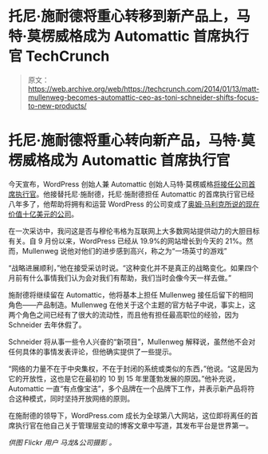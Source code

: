 # 托尼·施耐德将重心转移到新产品上，马特·莫楞威格成为 Automattic 首席执行官 TechCrunch

> 原文：<https://web.archive.org/web/https://techcrunch.com/2014/01/13/matt-mullenweg-becomes-automattic-ceo-as-toni-schneider-shifts-focus-to-new-products/>

# 托尼·施耐德将重心转向新产品，马特·莫楞威格成为 Automattic 首席执行官

今天宣布，WordPress 创始人兼 Automattic 创始人马特·莫楞威格[将接任公司首席执行官](https://web.archive.org/web/20230216123352/http://ma.tt/2014/01/toni-automattic-ceo/)。他接替托尼·施耐德，托尼·施耐德担任 Automattic 的首席执行官已经八年多了，他帮助将拥有和运营 WordPress 的公司变成了[奥姆·马利克所说的现在价值十亿美元的公司](https://web.archive.org/web/20230216123352/http://om.co/2014/01/13/toni-matt/)。

在一次采访中，我问这是否与穆伦韦格为互联网上大多数网站提供动力的大胆目标有关。自 9 月份以来，WordPress 已经从 19.9%的网站增长到今天的 21%。然而，Mullenweg 说他对他们的进步感到高兴，称之为“一场英寸的游戏”

“战略进展顺利，”他在接受采访时说。“这种变化并不是真正的战略变化。如果四个月前有什么事情我们认为会对我们有帮助，我们当时会像今天一样去做。”

施耐德将继续留在 Automattic，他将基本上担任 Mullenweg 接任后留下的相同角色——产品制造。Mullenweg 在他关于这个主题的官方帖子中说，事实上，这两个角色之间已经有了很大的流动性，而且他有担任最高职位的经验，因为 Schneider 去年休假了。

Schneider 将从事一些令人兴奋的“新项目”，Mullenweg 解释说，虽然他不会对任何具体的事情发表评论，但他确实提供了一些提示。

“网络的力量不在于中央集权，不在于封闭的系统或类似的东西，”他说。“这是因为它的开放性，这也是它在最初的 10 到 15 年里蓬勃发展的原因。”他补充说，Automattic 一直“有点像宝洁”，多个品牌在一个品牌下工作，并表示新产品将符合这种模式，同时坚持开放网络的原则。

在施耐德的领导下，WordPress.com 成长为全球第八大网站，这位即将离任的首席执行官在他自己关于管理层变动的博客文章中写道，其发布平台是世界第一。

*供图 Flickr 用户 马龙&公司摄影 。*
